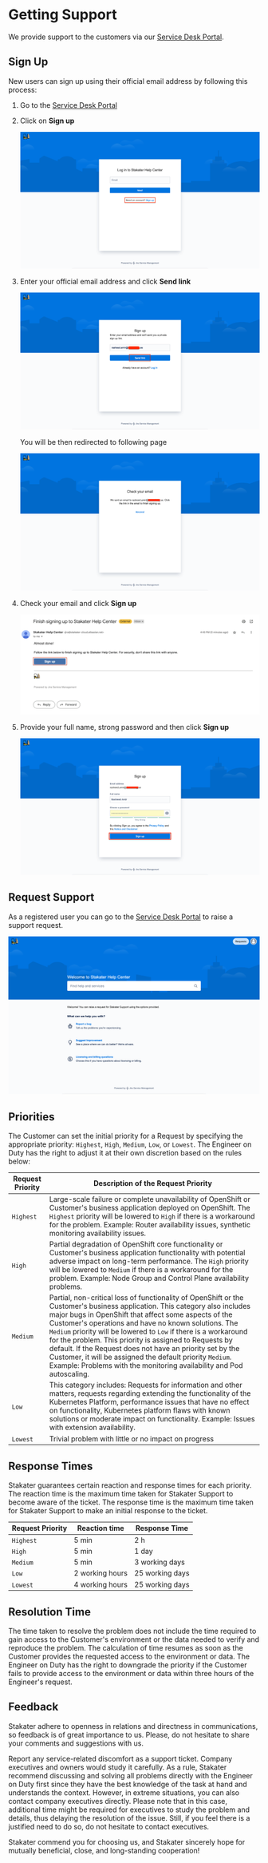 # Getting Support

We provide support to the customers via our [Service Desk Portal](https://stakater-cloud.atlassian.net/servicedesk/customer/portals).

## Sign Up

New users can sign up using their official email address by following this process:

1. Go to the [Service Desk Portal](https://stakater-cloud.atlassian.net/servicedesk/customer/portals)

2. Click on **Sign up**

    ![image](./images/signup-support-1.png)

3. Enter your official email address and click **Send link**

    ![image](./images/signup-support-2.png)

    You will be then redirected to following page

    ![image](./images/signup-support-3.png)

4. Check your email and click **Sign up**

    ![image](./images/signup-support-4.png)

5. Provide your full name, strong password and then click **Sign up**

    ![image](./images/signup-support-5.png)

## Request Support
As a registered user you can go to the [Service Desk Portal](https://stakater-cloud.atlassian.net/servicedesk/customer/portals) to raise a support request. 

![image](./images/signup-support-6.png)

## Priorities

The Customer can set the initial priority for a Request by specifying the appropriate priority: `Highest`, `High`, `Medium`, `Low`, or `Lowest`. The Engineer on Duty has the right to adjust it at their own discretion based on the rules below:

Request Priority | Description of the Request Priority
--- | ---
`Highest` | Large-scale failure or complete unavailability of OpenShift or Customer's business application deployed on OpenShift. The `Highest` priority will be lowered to `High` if there is a workaround for the problem. Example: Router availability issues, synthetic monitoring availability issues.
`High` | Partial degradation of OpenShift core functionality or Customer's business application functionality with potential adverse impact on long-term performance. The `High` priority will be lowered to `Medium` if there is a workaround for the problem. Example: Node Group and Control Plane availability problems.
`Medium` | Partial, non-critical loss of functionality of OpenShift or the Customer's business application. This category also includes major bugs in OpenShift that affect some aspects of the Customer's operations and have no known solutions. The `Medium` priority will be lowered to `Low` if there is a workaround for the problem. This priority is assigned to Requests by default. If the Request does not have an priority set by the Customer, it will be assigned the default priority `Medium`. Example: Problems with the monitoring availability and Pod autoscaling.
`Low` | This category includes: Requests for information and other matters, requests regarding extending the functionality of the Kubernetes Platform, performance issues that have no effect on functionality, Kubernetes platform flaws with known solutions or moderate impact on functionality. Example: Issues with extension availability.
`Lowest` | Trivial problem with little or no impact on progress

## Response Times

Stakater guarantees certain reaction and response times for each priority. The reaction time is the maximum time taken for Stakater Support to become aware of the ticket. The response time is the maximum time taken for Stakater Support to make an initial response to the ticket.

Request Priority | Reaction time | Response Time
--- | --- | ---
`Highest` | 5 min | 2 h
`High` | 5 min | 1 day
`Medium` | 5 min | 3 working days
`Low` | 2 working hours | 25 working days
`Lowest` | 4 working hours | 25 working days

## Resolution Time

The time taken to resolve the problem does not include the time required to gain access to the Customer's environment or the data needed to verify and reproduce the problem. The calculation of time resumes as soon as the Customer provides the requested access to the environment or data. The Engineer on Duty has the right to downgrade the priority if the Customer fails to provide access to the environment or data within three hours of the Engineer's request.

## Feedback

Stakater adhere to openness in relations and directness in communications, so feedback is of great importance to us. Please, do not hesitate to share your comments and suggestions with us.

Report any service-related discomfort as a support ticket. Company executives and owners would study it carefully. As a rule, Stakater recommend discussing and solving all problems directly with the Engineer on Duty first since they have the best knowledge of the task at hand and understands the context. However, in extreme situations, you can also contact company executives directly. Please note that in this case, additional time might be required for executives to study the problem and details, thus delaying the resolution of the issue. Still, if you feel there is a justified need to do so, do not hesitate to contact executives.

Stakater commend you for choosing us, and Stakater sincerely hope for mutually beneficial, close, and long-standing cooperation!
